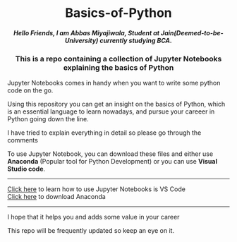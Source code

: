 <h1 align='center'>Basics-of-Python</h1>
<h4 align = 'center'><i>Hello Friends, I am Abbas Miyajiwala, Student at Jain(Deemed-to-be-University) currently studying BCA.</i></h4>
<h3 align = 'center'>This is a repo containing a collection of Jupyter Notebooks explaining the basics of Python</h3>

<p>Jupyter Notebooks comes in handy when you want to write some python code on the go.</p>

<p>Using this repository you can get an insight on the basics of Python, which is an essential language to learn nowadays, and pursue your careeer in Python going down the line.</p>

<p>I have tried to explain everything in detail so please go through the comments</p>

<p>To use Jupyter Notebook, you can download these files and either use <strong>Anaconda</strong> (Popular tool for Python Development) or you can use <strong>Visual Studio code</strong>.</p>
<hr>
<a href = "https://code.visualstudio.com/docs/datascience/jupyter-notebooks">Click here</a> to learn how to use Jupyter Notebooks is VS Code<br>
<a href = "https://www.anaconda.com/download">Click here</a> to download Anaconda
<hr>
<p>I hope that it helps you and adds some value in your career</p>

<p>This repo will be frequently updated so keep an eye on it.</p>

